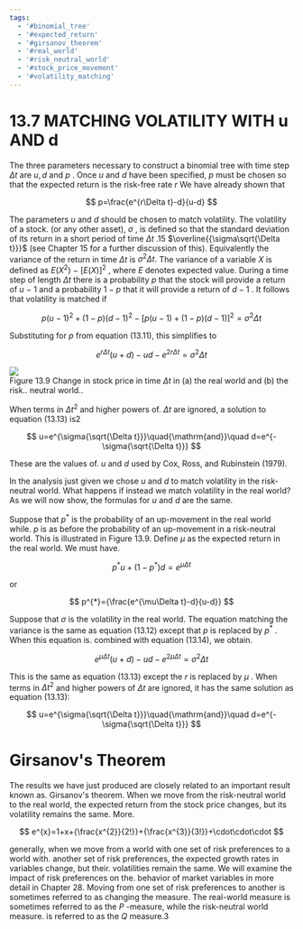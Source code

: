 ```yaml
---
tags:
  - '#binomial_tree'
  - '#expected_return'
  - '#girsanov_theorem'
  - '#real_world'
  - '#risk_neutral_world'
  - '#stock_price_movement'
  - '#volatility_matching'
---
```

# 13.7 MATCHING VOLATILITY WITH u AND d  

The three parameters necessary to construct a binomial tree with time step $\Delta t$ are $u,d$ and $p$ . Once $u$ and $d$ have been specified, $p$ must be chosen so that the expected return is the risk-free rate $r$ We have already shown that  

$$
p=\frac{e^{r\Delta t}-d}{u-d}
$$  

The parameters $u$ and $d$ should be chosen to match volatility. The volatility of a stock. (or any other asset), $\sigma$ , is defined so that the standard deviation of its return in a short period of time $\Delta t$ .15 $\overline{{\sigma\sqrt{\Delta t}}}$ (see Chapter 15 for a further discussion of this). Equivalently the variance of the return in time $\Delta t$ is $\sigma^{2}\Delta t.$ The variance of a variable $X$ is defined as $E(X^{2})\:-\:[E(X)]^{2}$ , where $E$ denotes expected value. During a time step of length $\Delta t$ there is a probability $p$ that the stock will provide a return of $u\mathrm{~-~}1$ and a probability $1-p$ that it will provide a return of $d-1$ . It follows that volatility is matched if  

$$
p(u-1)^{2}+(1-p)(d-1)^{2}-[p(u-1)+(1-p)(d-1)]^{2}=\sigma^{2}\Delta t
$$  

Substituting for $p$ from equation (13.11), this simplifies to  

$$
e^{r\Delta t}(u+d)-u d-e^{2r\Delta t}=\sigma^{2}\Delta t
$$  

![](images/66262210d002192e3d453c2b7f5e0670a25d7fb3f6289ebb055a672f26af8c54.jpg)  
Figure 13.9 Change in stock price in time $\Delta t$ in (a) the real world and (b) the risk.. neutral world..  

When terms in $\Delta t^{2}$ and higher powers of. $\Delta t$ are ignored, a solution to equation (13.13) is2  

$$
u=e^{\sigma{\sqrt{\Delta t}}}\quad{\mathrm{and}}\quad d=e^{-\sigma{\sqrt{\Delta t}}}
$$  

These are the values of. $u$ and $d$ used by Cox, Ross, and Rubinstein (1979).  

In the analysis just given we chose $u$ and $d$ to match volatility in the risk-neutral world. What happens if instead we match volatility in the real world? As we will now show, the formulas for $u$ and $d$ are the same.  

Suppose that $p^{*}$ is the probability of an up-movement in the real world while. $p$ is as before the probability of an up-movement in a risk-neutral world. This is illustrated in Figure 13.9. Define $\mu$ as the expected return in the real world. We must have.  

$$
p^{*}u+(1-p^{*})d=e^{\mu\Delta t}
$$  

or  

$$
p^{*}={\frac{e^{\mu\Delta t}-d}{u-d}}
$$  

Suppose that $\sigma$ is the volatility in the real world. The equation matching the variance is the same as equation (13.12) except that $p$ is replaced by $p^{*}$ . When this equation is. combined with equation (13.14), we obtain.  

$$
e^{\mu\Delta t}(u+d)-u d-e^{2\mu\Delta t}=\sigma^{2}\Delta t
$$  

This is the same as equation (13.13) except the $r$ is replaced by $\mu$ . When terms in $\Delta t^{2}$ and higher powers of $\Delta t$ are ignored, it has the same solution as equation (13.13):  

$$
u=e^{\sigma{\sqrt{\Delta t}}}\quad{\mathrm{and}}\quad d=e^{-\sigma{\sqrt{\Delta t}}}
$$  

# Girsanov's Theorem  

The results we have just produced are closely related to an important result known as. Girsanov's theorem. When we move from the risk-neutral world to the real world, the expected return from the stock price changes, but its volatility remains the same. More.  

$$
e^{x}=1+x+{\frac{x^{2}}{2!}}+{\frac{x^{3}}{3!}}+\cdot\cdot\cdot
$$  

generally, when we move from a world with one set of risk preferences to a world with. another set of risk preferences, the expected growth rates in variables change, but their. volatilities remain the same. We will examine the impact of risk preferences on the. behavior of market variables in more detail in Chapter 28. Moving from one set of risk preferences to another is sometimes referred to as changing the measure. The real-world measure is sometimes referred to as the $P$ -measure, while the risk-neutral world measure. is referred to as the $Q$ measure.3  
